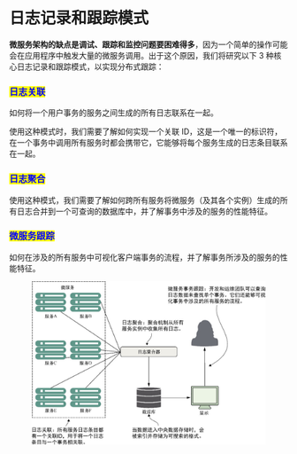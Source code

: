 # 日志记录和跟踪模式

**微服务架构的缺点是调试、跟踪和监控问题要困难得多**，因为一个简单的操作可能会在应用程序中触发大量的微服务调用。出于这个原因，我们将研究以下 3 种核心日志记录和跟踪模式，以实现分布式跟踪：

### <mark style="color:blue;">**日志关联**</mark>

如何将一个用户事务的服务之间生成的所有日志联系在一起。

使用这种模式时，我们需要了解如何实现一个关联 ID，这是一个唯一的标识符，在一个事务中调用所有服务时都会携带它，它能够将每个服务生成的日志条目联系在一起。

### <mark style="color:blue;">**日志聚合**</mark>

使用这种模式，我们需要了解如何跨所有服务将微服务（及其各个实例）生成的所有日志合并到一个可查询的数据库中，并了解事务中涉及的服务的性能特征。

### <mark style="color:blue;">**微服务跟踪**</mark>

如何在涉及的所有服务中可视化客户端事务的流程，并了解事务所涉及的服务的性能特征。

<figure><img src="../../../../.gitbook/assets/image (6) (1) (1) (1).png" alt="" width="563"><figcaption></figcaption></figure>
